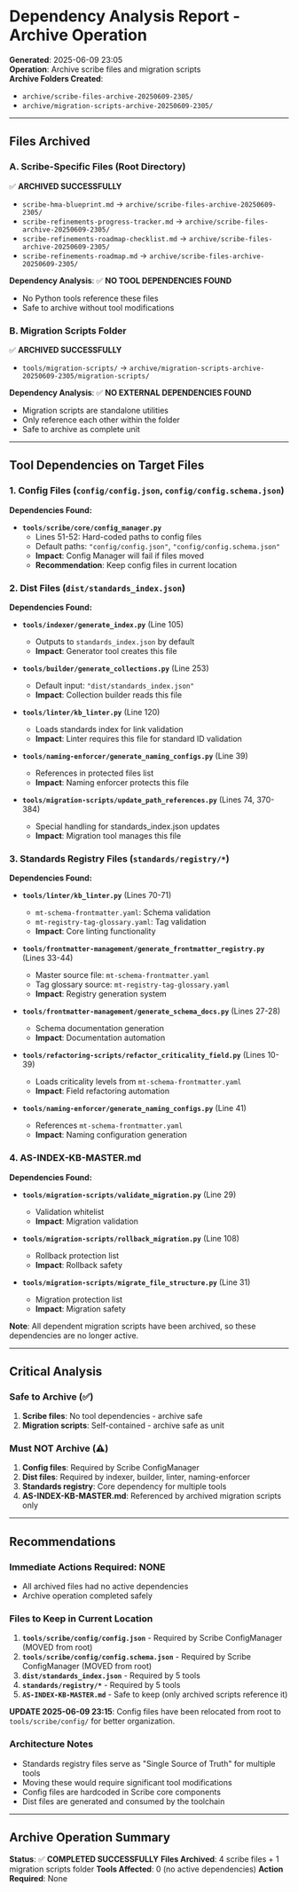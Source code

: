 # Dependency Analysis Report - Archive Operation

**Generated**: 2025-06-09 23:05  
**Operation**: Archive scribe files and migration scripts  
**Archive Folders Created**:
- `archive/scribe-files-archive-20250609-2305/`
- `archive/migration-scripts-archive-20250609-2305/`

---

## Files Archived

### A. Scribe-Specific Files (Root Directory)
✅ **ARCHIVED SUCCESSFULLY**
- `scribe-hma-blueprint.md` → `archive/scribe-files-archive-20250609-2305/`
- `scribe-refinements-progress-tracker.md` → `archive/scribe-files-archive-20250609-2305/`
- `scribe-refinements-roadmap-checklist.md` → `archive/scribe-files-archive-20250609-2305/`
- `scribe-refinements-roadmap.md` → `archive/scribe-files-archive-20250609-2305/`

**Dependency Analysis**: ✅ **NO TOOL DEPENDENCIES FOUND**
- No Python tools reference these files
- Safe to archive without tool modifications

### B. Migration Scripts Folder
✅ **ARCHIVED SUCCESSFULLY**
- `tools/migration-scripts/` → `archive/migration-scripts-archive-20250609-2305/migration-scripts/`

**Dependency Analysis**: ✅ **NO EXTERNAL DEPENDENCIES FOUND**
- Migration scripts are standalone utilities
- Only reference each other within the folder
- Safe to archive as complete unit

---

## Tool Dependencies on Target Files

### 1. Config Files (`config/config.json`, `config/config.schema.json`)

**Dependencies Found:**
- **`tools/scribe/core/config_manager.py`**
  - Lines 51-52: Hard-coded paths to config files
  - Default paths: `"config/config.json"`, `"config/config.schema.json"`
  - **Impact**: Config Manager will fail if files moved
  - **Recommendation**: Keep config files in current location

### 2. Dist Files (`dist/standards_index.json`)

**Dependencies Found:**
- **`tools/indexer/generate_index.py`** (Line 105)
  - Outputs to `standards_index.json` by default
  - **Impact**: Generator tool creates this file

- **`tools/builder/generate_collections.py`** (Line 253)
  - Default input: `"dist/standards_index.json"`
  - **Impact**: Collection builder reads this file

- **`tools/linter/kb_linter.py`** (Line 120)
  - Loads standards index for link validation
  - **Impact**: Linter requires this file for standard ID validation

- **`tools/naming-enforcer/generate_naming_configs.py`** (Line 39)
  - References in protected files list
  - **Impact**: Naming enforcer protects this file

- **`tools/migration-scripts/update_path_references.py`** (Lines 74, 370-384)
  - Special handling for standards_index.json updates
  - **Impact**: Migration tool manages this file

### 3. Standards Registry Files (`standards/registry/*`)

**Dependencies Found:**
- **`tools/linter/kb_linter.py`** (Lines 70-71)
  - `mt-schema-frontmatter.yaml`: Schema validation
  - `mt-registry-tag-glossary.yaml`: Tag validation
  - **Impact**: Core linting functionality

- **`tools/frontmatter-management/generate_frontmatter_registry.py`** (Lines 33-44)
  - Master source file: `mt-schema-frontmatter.yaml`
  - Tag glossary source: `mt-registry-tag-glossary.yaml`
  - **Impact**: Registry generation system

- **`tools/frontmatter-management/generate_schema_docs.py`** (Lines 27-28)
  - Schema documentation generation
  - **Impact**: Documentation automation

- **`tools/refactoring-scripts/refactor_criticality_field.py`** (Lines 10-39)
  - Loads criticality levels from `mt-schema-frontmatter.yaml`
  - **Impact**: Field refactoring automation

- **`tools/naming-enforcer/generate_naming_configs.py`** (Line 41)
  - References `mt-schema-frontmatter.yaml`
  - **Impact**: Naming configuration generation

### 4. AS-INDEX-KB-MASTER.md

**Dependencies Found:**
- **`tools/migration-scripts/validate_migration.py`** (Line 29)
  - Validation whitelist
  - **Impact**: Migration validation

- **`tools/migration-scripts/rollback_migration.py`** (Line 108)
  - Rollback protection list
  - **Impact**: Rollback safety

- **`tools/migration-scripts/migrate_file_structure.py`** (Line 31)
  - Migration protection list
  - **Impact**: Migration safety

**Note**: All dependent migration scripts have been archived, so these dependencies are no longer active.

---

## Critical Analysis

### Safe to Archive (✅)
1. **Scribe files**: No tool dependencies - archive safe
2. **Migration scripts**: Self-contained - archive safe as unit

### Must NOT Archive (⚠️)
1. **Config files**: Required by Scribe ConfigManager
2. **Dist files**: Required by indexer, builder, linter, naming-enforcer
3. **Standards registry**: Core dependency for multiple tools
4. **AS-INDEX-KB-MASTER.md**: Referenced by archived migration scripts only

---

## Recommendations

### Immediate Actions Required: NONE
- All archived files had no active dependencies
- Archive operation completed safely

### Files to Keep in Current Location
1. **`tools/scribe/config/config.json`** - Required by Scribe ConfigManager (MOVED from root)
2. **`tools/scribe/config/config.schema.json`** - Required by Scribe ConfigManager (MOVED from root)
3. **`dist/standards_index.json`** - Required by 5 tools
4. **`standards/registry/*`** - Required by 5 tools
5. **`AS-INDEX-KB-MASTER.md`** - Safe to keep (only archived scripts reference it)

**UPDATE 2025-06-09 23:15**: Config files have been relocated from root to `tools/scribe/config/` for better organization.

### Architecture Notes
- Standards registry files serve as "Single Source of Truth" for multiple tools
- Moving these would require significant tool modifications
- Config files are hardcoded in Scribe core components
- Dist files are generated and consumed by the toolchain

---

## Archive Operation Summary

**Status**: ✅ **COMPLETED SUCCESSFULLY**
**Files Archived**: 4 scribe files + 1 migration scripts folder
**Tools Affected**: 0 (no active dependencies)
**Action Required**: None 